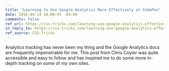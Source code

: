 ```yaml
---
title: "Learning to Use Google Analytics More Effectively at CodePen"
date: 2016-04-14 18:00:07 -04:00
comments: false
ref_url: https://css-tricks.com/learning-use-google-analytics-effectively-codepen/
in_reply_to: https://css-tricks.com/learning-use-google-analytics-effectively-codepen/
ref_source: CSS-Tricks
---
```


Analytics tracking has never been my thing and the Google Analytics docs are frequently impenetrable for me. This post from Chris Coyier was quite accessible and easy to follow and has inspired me to do some more in-depth tracking on some of my own sites.